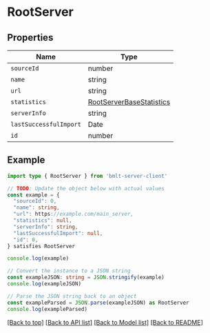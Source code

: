 
# RootServer


## Properties

Name | Type
------------ | -------------
`sourceId` | number
`name` | string
`url` | string
`statistics` | [RootServerBaseStatistics](RootServerBaseStatistics.md)
`serverInfo` | string
`lastSuccessfulImport` | Date
`id` | number

## Example

```typescript
import type { RootServer } from 'bmlt-server-client'

// TODO: Update the object below with actual values
const example = {
  "sourceId": 0,
  "name": string,
  "url": https://example.com/main_server,
  "statistics": null,
  "serverInfo": string,
  "lastSuccessfulImport": null,
  "id": 0,
} satisfies RootServer

console.log(example)

// Convert the instance to a JSON string
const exampleJSON: string = JSON.stringify(example)
console.log(exampleJSON)

// Parse the JSON string back to an object
const exampleParsed = JSON.parse(exampleJSON) as RootServer
console.log(exampleParsed)
```

[[Back to top]](#) [[Back to API list]](../README.md#api-endpoints) [[Back to Model list]](../README.md#models) [[Back to README]](../README.md)


